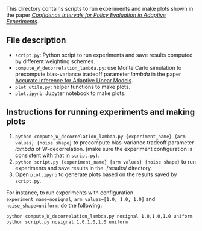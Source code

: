 This directory contains scripts to run experiments and make plots shown in the paper [_Confidence Intervals for Policy Evaluation in Adaptive Experiments_](https://arxiv.org/abs/1911.02768).

## File description
- `script.py`: Python script to run experiments and save results computed by different weighting schemes.
- `compute_W_decorrelation_lambda.py`: use Monte Carlo simulation to precompute bias-variance tradeoff parameter _lambda_ in the paper [Accurate Inference for Adaptive Linear Models](https://arxiv.org/abs/1712.06695).
- `plot_utils.py`: helper functions to make plots.
- `plot.ipynb`: Jupyter notebook to make plots.

## Instructions for running experiments and making plots
1. `python compute_W_decorrelation_lambda.py {experiment_name} {arm values} {noise shape}` to precompute bias-variance tradeoff parameter _lambda_ of W-decorrelation. (make sure the experiment configuration is consistent with that in `script.py`).
2. `python script.py {experiment_name} {arm values} {noise shape}` to run experiments and save results in the ./results/ directory.
3. Open `plot.ipynb` to generate plots based on the results saved by `script.py`. 

For instance, to run experiments with configuration `experiment_name=nosignal`, `arm values=[1.0, 1.0, 1.0]` and `noise_shape=uniform`, do the following:
```bash
python compute_W_decorrelation_lambda.py nosignal 1.0,1.0,1.0 uniform
python script.py nosignal 1.0,1.0,1.0 uniform
```
